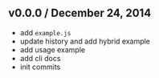 ## v0.0.0 / December 24, 2014
- add `example.js`
- update history and add hybrid example
- add usage example
- add cli docs
- init commits